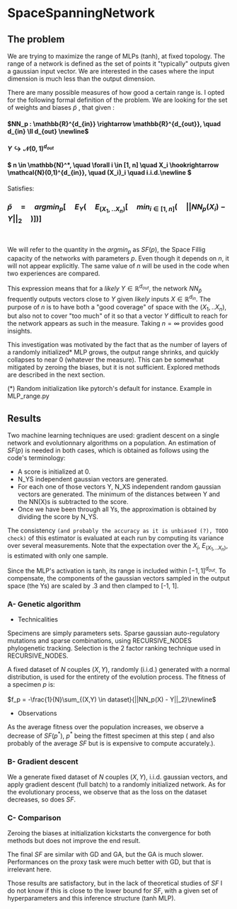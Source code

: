 # SpaceSpanningNetwork

## The problem
We are trying to maximize the range of MLPs (tanh), at fixed topology. The range of a network is defined as the set of points it "typically" outputs given a gaussian input vector. We are interested in the cases where the input dimension is much less than the output dimension.

There are many possible measures of how good a certain range is. I opted for the following formal definition of the problem. We are looking for the set of weights and biases $\tilde{p}$ , that given :

#### $NN_p :  \mathbb{R}^{d_{in}} \rightarrow  \mathbb{R}^{d_{out}}, \quad  d_{in} \ll d_{out} \newline$<br> 
#### $Y \hookrightarrow \mathcal{N}(0,1)^{d_{out}} \quad$<br>
 
#### $` n \in \mathbb{N}^*, \quad \forall i \in [1, n] \quad X_i \hookrightarrow \mathcal{N}(0,1)^{d_{in}}, \quad (X_i)_i \quad i.i.d.\newline `$<br>
Satisfies:<br>
### $` \tilde{p} \quad  =  \quad argmin_p[ \quad E_{Y}( \quad E_{(X_1,..X_n)}[ \quad min_{i\in[1,n]}( \quad ||NN_p(X_i) - Y||_2 \quad )])]`$

<br>

We will refer to the quantity in the $argmin_p$ as $SF(p)$, the Space Fillig capacity of the networks with parameters $p$. Even though it depends on $n$, it will not appear explicitly. The same value of $n$ will be used in the code when two experiences are compared.

This expression means that for a *likely* $Y \in  \mathbb{R}^{d_{out}}$, the network $NN_{\tilde{p}}$  frequently outputs vectors close to $Y$ given *likely* inputs $X \in  \mathbb{R}^{d_{in}}$. The purpose of $n$ is to have both a "good coverage" of space with the $(X_1,..X_n)$, but also not to cover "too much" of it so that a vector $Y$ difficult to reach for the network appears as such in the measure. Taking $n = \infty$ provides good insights.  

This investigation was motivated by the fact that as the number of layers of a randomly initialized* MLP grows, the output range shrinks, and quickly collapses to near 0 (whatever the measure). This can be somewhat mitigated by zeroing the biases, but it is not sufficient. Explored methods are described in the next section.

 (*) Random initialization like pytorch's default for instance. Example in MLP_range.py 

## Results

Two machine learning techniques are used: gradient descent on a single network and evolutionnary algorithms on a population. An estimation of $SF(p)$ is needed in both cases, which is obtained as follows using the code's terminology:

- A score is initialized at 0.
- N_YS independent gaussian vectors are generated.
- For each one of those vectors Y, N_XS independent random gaussian vectors are generated. The minimum of the distances between Y and the NN(X)s is subtracted to the score.
- Once we have been through all Ys, the approximation is obtained by dividing the score by N_YS.

The consistency `(and probably the accuracy as it is unbiased (?), TODO check)` of this estimator is evaluated at each run by computing its variance over several measurements. Note that the expectation over the $X_i$, $E_{(X_1,..X_n)}$, is estimated with only one sample.

Since the MLP's activation is tanh, its range is included within $[-1, 1]^{d_{out}}$. To compensate, the components of the gaussian vectors sampled in the output space (the Ys) are scaled by .3 and then clamped to [-1, 1].

### A- Genetic algorithm

* Technicalities

Specimens are simply parameters sets. Sparse gaussian auto-regulatory mutations and sparse combinations, using RECURSIVE_NODES phylogenetic tracking. Selection is the 2 factor ranking technique used in RECURSIVE_NODES. 

A fixed dataset of $N$ couples $(X,Y)$, randomly (i.i.d.) generated with a normal distribution, is used for the entirety of the evolution process. The fitness of a specimen $p$ is:\
<br>
$f_p = -\frac{1}{N}\sum_{(X,Y) \in dataset}{||NN_p(X) - Y||_2}\newline$
<br>
* Observations

As the average fitness over the population increases, we observe a decrease of $SF(p^*)$, $p^*$ being the fittest specimen at this step ( and also probably of the average $SF$ but is is expensive to compute accurately.).


### B- Gradient descent

We a generate fixed dataset of $N$ couples $(X,Y)$, i.i.d. gaussian vectors, and apply gradient descent (full batch) to a randomly initialized network. 
As for the evolutionary process, we observe that as the loss on the dataset decreases, so does $SF$. 


### C- Comparison
 
Zeroing the biases at initialization kickstarts the convergence for both methods but does not improve the end result.

The final $SF$ are similar with GD and GA, but the GA is much slower. Performances on the proxy task were much better with GD, but that is irrelevant here.

Those results are satisfactory, but in the lack of theoretical studies of $SF$ I do not know if this is close to the lower bound for $SF$, with a given set of hyperparameters and this inference structure (tanh MLP).